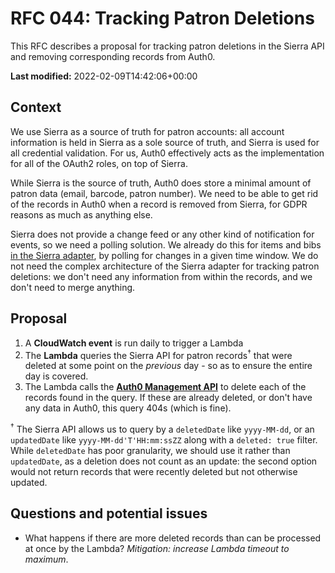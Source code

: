 # RFC 044: Tracking Patron Deletions

This RFC describes a proposal for tracking patron deletions in the Sierra API and removing corresponding records from Auth0.

**Last modified:** 2022-02-09T14:42:06+00:00

## Context

We use Sierra as a source of truth for patron accounts: all account information is held in Sierra as a sole source of truth, and Sierra is used for all credential validation. For us, Auth0 effectively acts as the implementation for all of the OAuth2 roles, on top of Sierra.

While Sierra is the source of truth, Auth0 does store a minimal amount of patron data (email, barcode, patron number). We need to be able to get rid of the records in Auth0 when a record is removed from Sierra, for GDPR reasons as much as anything else.

Sierra does not provide a change feed or any other kind of notification for events, so we need a polling solution. We already do this for items and bibs [in the Sierra adapter](https://github.com/wellcomecollection/catalogue-pipeline/tree/main/sierra_adapter#readme), by polling for changes in a given time window. We do not need the complex architecture of the Sierra adapter for tracking patron deletions: we don't need any information from within the records, and we don't need to merge anything. 

## Proposal

1. A **CloudWatch event** is run daily to trigger a Lambda
2. The **Lambda** queries the Sierra API for patron records<sup>†</sup> that were deleted at some point on the _previous_ day - so as to ensure the entire day is covered.
3. The Lambda calls the [**Auth0 Management API**](https://auth0.com/docs/api/management/v2#!/Users/delete_users_by_id) to delete each of the records found in the query. If these are already deleted, or don't have any data in Auth0, this query 404s (which is fine).

<sup>†</sup> The Sierra API allows us to query by a `deletedDate` like `yyyy-MM-dd`, or an `updatedDate` like `yyyy-MM-dd'T'HH:mm:ssZZ` along with a `deleted: true` filter. While `deletedDate` has poor granularity, we should use it rather than `updatedDate`, as a deletion does not count as an update: the second option would not return records that were recently deleted but not otherwise updated.

## Questions and potential issues

- What happens if there are more deleted records than can be processed at once by the Lambda? *Mitigation: increase Lambda timeout to maximum*.

